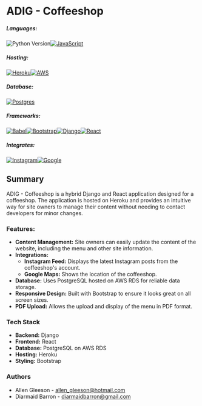# ADIG - Coffeeshop

##### Languages:
![Python Version](https://img.shields.io/badge/python%20version-python%203.8%2B-brightgreen)[![JavaScript](https://img.shields.io/badge/JavaScript-F7DF1E?logo=javascript&logoColor=000)](#)
##### Hosting:
[![Heroku](https://img.shields.io/badge/Heroku-430098?logo=heroku&logoColor=fffe)](#)[![AWS](https://img.shields.io/badge/AWS-%23FF9900.svg?logo=amazon-web-services&logoColor=white)](#)
##### Database:
[![Postgres](https://img.shields.io/badge/Postgres-%23316192.svg?logo=postgresql&logoColor=white)](#)
##### Frameworks:
[![Babel](https://img.shields.io/badge/Babel-F9DC3E?logo=babel&logoColor=000)](#)[![Bootstrap](https://img.shields.io/badge/Bootstrap-7952B3?logo=bootstrap&logoColor=fff)](#)[![Django](https://img.shields.io/badge/Django-%23092E20.svg?logo=django&logoColor=white)](#)[![React](https://img.shields.io/badge/React-%2320232a.svg?logo=react&logoColor=%2361DAFB)](#)
##### Integrates:
[![Instagram](https://img.shields.io/badge/Instagram-%23E4405F.svg?logo=Instagram&logoColor=white)](#)[![Google](https://img.shields.io/badge/Google-4285F4?logo=google&logoColor=white)](#)

## Summary

ADIG - Coffeeshop is a hybrid Django and React application designed for a coffeeshop. The application is hosted on Heroku and provides an intuitive way for site owners to manage their content without needing to contact developers for minor changes.

### Features:
- **Content Management:** Site owners can easily update the content of the website, including the menu and other site information.
- **Integrations:**
  - **Instagram Feed:** Displays the latest Instagram posts from the coffeeshop's account.
  - **Google Maps:** Shows the location of the coffeeshop.
- **Database:** Uses PostgreSQL hosted on AWS RDS for reliable data storage.
- **Responsive Design:** Built with Bootstrap to ensure it looks great on all screen sizes.
- **PDF Upload:** Allows the upload and display of the menu in PDF format.

### Tech Stack
- **Backend:** Django
- **Frontend:** React
- **Database:** PostgreSQL on AWS RDS
- **Hosting:** Heroku
- **Styling:** Bootstrap

### Authors
- Allen Gleeson - allen_gleeson@hotmail.com
- Diarmaid Barron - diarmaidbarron@gmail.com
